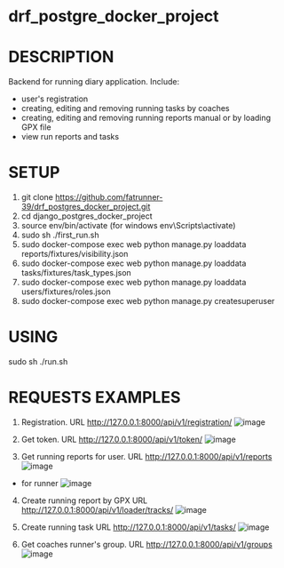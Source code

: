 # drf_postgre_docker_project

# DESCRIPTION
Backend for running diary application. Include:
  - user's registration
  - creating, editing and removing running tasks by coaches
  - creating, editing and removing running reports manual or by loading GPX file 
  - view run reports and tasks

# SETUP 

1. git clone https://github.com/fatrunner-39/drf_postgres_docker_project.git
2. cd django_postgres_docker_project
3. source env/bin/activate (for windows env\Scripts\activate) 
4. sudo sh ./first_run.sh
5. sudo docker-compose exec web python manage.py loaddata reports/fixtures/visibility.json
6. sudo docker-compose exec web python manage.py loaddata tasks/fixtures/task_types.json
7. sudo docker-compose exec web python manage.py loaddata users/fixtures/roles.json
8. sudo docker-compose exec web python manage.py createsuperuser

# USING
sudo sh ./run.sh

# REQUESTS EXAMPLES

1. Registration. URL http://127.0.0.1:8000/api/v1/registration/
![image](https://user-images.githubusercontent.com/72695509/208469936-cd0d19d6-f06f-4bbf-b9c4-463972234b7f.png)

2. Get token. URL http://127.0.0.1:8000/api/v1/token/ 
![image](https://user-images.githubusercontent.com/72695509/208469384-f5b493fc-17ec-4eae-bf70-d02b309af22b.png)

3. Get running reports for user. URL http://127.0.0.1:8000/api/v1/reports
![image](https://user-images.githubusercontent.com/72695509/208470985-655eb28e-984a-4a78-9ab9-1ea3832958cd.png)
  - for runner
![image](https://user-images.githubusercontent.com/72695509/208471247-174200f0-da32-4da3-9165-fab9d28c82be.png)

4. Create running report by GPX URL http://127.0.0.1:8000/api/v1/loader/tracks/
![image](https://user-images.githubusercontent.com/72695509/208474115-eb9aad68-1049-452f-af13-7fd491087231.png)

5. Create running task URL http://127.0.0.1:8000/api/v1/tasks/
![image](https://user-images.githubusercontent.com/72695509/208475479-f2f20b25-e4ce-4676-9111-95eaecd3fc92.png)

6. Get coaches runner's group. URL http://127.0.0.1:8000/api/v1/groups
![image](https://user-images.githubusercontent.com/72695509/208479809-f5d31095-cff5-4c61-8f2d-ecd661ef357f.png)
